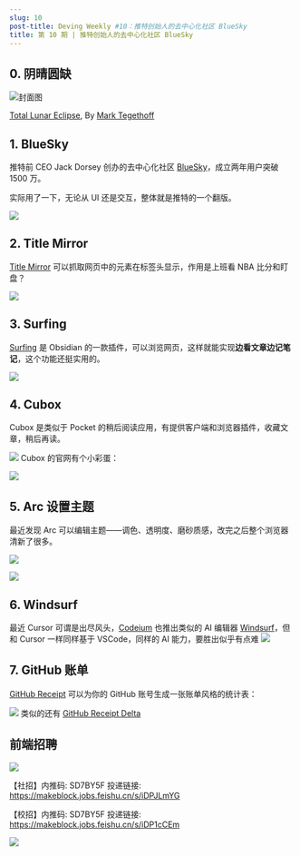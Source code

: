 ```yaml
---
slug: 10
post-title: Deving Weekly #10：推特创始人的去中心化社区 BlueSky
title: 第 10 期 | 推特创始人的去中心化社区 BlueSky
---
```


## 0. 阴晴圆缺
![封面图](https://img.wukaipeng.com//2024/11/29-010724-z2btjn-ecbe7ddc5e854d599e4833b104b08db9.jpeg)

[Total Lunar Eclipse](https://unsplash.com/photos/total-lunar-eclipse-NbgQfUvKFE0), By [Mark Tegethoff](https://unsplash.com/@tegethoff)



## 1. BlueSky

推特前 CEO Jack Dorsey 创办的去中心化社区 [BlueSky](https://mp.weixin.qq.com/s/JS_vT_RW_4wpGp9PMKWYfA)，成立两年用户突破 1500 万。

实际用了一下，无论从 UI 还是交互，整体就是推特的一个翻版。

![](https://img.wukaipeng.com//2024/11/29-010725-3rdF10-cc3cb2c6a2544604be7def41d0165660.png)




## 2. Title Mirror

[Title Mirror](https://chromewebstore.google.com/detail/title-mirror/mkffplgaiikhbnihpedpmgkkpemmlohf) 可以抓取网页中的元素在标签头显示，作用是上班看 NBA  比分和盯盘？

![](https://img.wukaipeng.com//2024/11/29-010725-iSAwAU-7f5a10966ce94c758b15aaf830f0a4f2.png)




##  3. Surfing

[Surfing](https://github.com/PKM-er/Obsidian-Surfing) 是 Obsidian 的一款插件，可以浏览网页，这样就能实现**边看文章边记笔记**，这个功能还挺实用的。

![](https://img.wukaipeng.com//2024/11/29-010726-EfSc9Q-cfaf0a3e4e914ccf8a7a6b43646ce92c.png)


## 4. Cubox

Cubox 是类似于 Pocket 的稍后阅读应用，有提供客户端和浏览器插件，收藏文章，稍后再读。

![](https://img.wukaipeng.com//2024/11/29-010726-f4DKNP-cca81598bb014ea0b5ebafe89c6df819.png)
Cubox 的官网有个小彩蛋：

![](https://img.wukaipeng.com//2024/11/29-010729-4Xgo71-de62ef56e3e4437daacdc0793d3950b0.gif)

## 5. Arc 设置主题

最近发现 Arc 可以编辑主题——调色、透明度、磨砂质感，改完之后整个浏览器清新了很多。

![](https://i-blog.csdnimg.cn/direct/e6e77103862540af9593157bfba441c9.png)

![](https://img.wukaipeng.com//2024/11/29-010735-WueUFi-aaec8df362ba449ba609031f4775898a.jpeg)



## 6. Windsurf

最近 Cursor 可谓是出尽风头，[Codeium](https://codeium.com/) 也推出类似的 AI 编辑器 [Windsurf](https://codeium.com/windsurf)，但和 Cursor 一样同样基于 VSCode，同样的 AI 能力，要胜出似乎有点难
![](https://img.wukaipeng.com//2024/11/29-010735-5xHVTi-63af7c3c7ea34f048c9e873c73422b9b.png)

## 7. GitHub 账单

[GitHub Receipt](https://gitreceipt.vercel.app/) 可以为你的 GitHub 账号生成一张账单风格的统计表：


![](https://img.wukaipeng.com//2024/11/29-010736-q2eoEO-94f358d74a2f43c3832cc615f0b6f65c.png)
类似的还有 [GitHub Receipt Delta](https://github-receipt-delta.vercel.app/)


## 前端招聘

![](https://i-blog.csdnimg.cn/direct/1114193929494010b42d86df9448ed3d.png)

【社招】内推码: SD7BY5F 
投递链接: https://makeblock.jobs.feishu.cn/s/iDPJLmYG

【校招】内推码: SD7BY5F 
投递链接: https://makeblock.jobs.feishu.cn/s/iDP1cCEm

![](https://img.wukaipeng.com//2024/11/29-010740-eYewws-885caa2fdb654833ba468d36cc291bdd.png)
